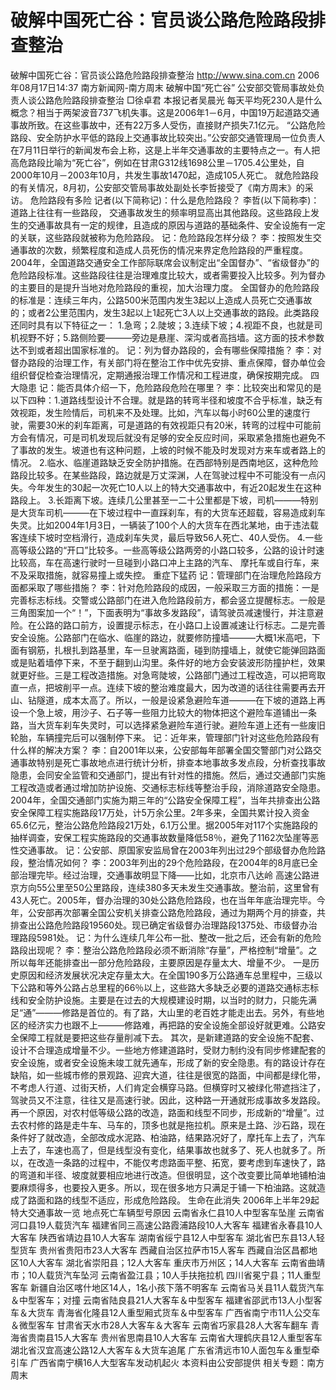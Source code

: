 # 破解中国死亡谷：官员谈公路危险路段排查整治

破解中国死亡谷：官员谈公路危险路段排查整治
http://www.sina.com.cn 2006年08月17日14:37 南方新闻网-南方周末
破解中国“死亡谷”
公安部交管局事故处负责人谈公路危险路段排查整治
□徐卓君  本报记者吴晨光
每天平均死230人是什么概念？相当于两架波音737飞机失事。这是2006年1－6月，中国19万起道路交通事故所致。在这些事故中，还有22万多人受伤，直接财产损失7.1亿元。
“公路危险路段、安全防护水平低的路段上交通事故比较突出。”公安部交通管理局一位负责人在7月11日举行的新闻发布会上称，这是上半年交通事故的主要特点之一。有人把高危路段比喻为“死亡谷”，例如在甘肃G312线1698公里－1705.4公里处，自2000年10月－2003年10月，共发生事故1470起，造成105人死亡。
就危险路段的有关情况，8月初，公安部交管局事故处副处长李哲接受了《南方周末》的采访。
危险路段有多险
记者(以下简称记)：什么是危险路段？
李哲(以下简称李)：道路上往往有一些路段，
交通事故发生的频率明显高出其他路段。这些路段上发生的交通事故具有一定的规律，且造成的原因与道路的基础条件、安全设施有一定的关联，这些路段就被称为危险路段。
记：危险路段怎样分级？
李：按照发生交通事故的次数，频繁程度和造成人员死伤的情况来界定危险路段的严重程度。2004年，全国道路交通安全工作部际联席会议制定出“全国督办”、“省级督办”的危险路段标准。这些路段往往是治理难度比较大，或者需要投入比较多。列为督办的主要目的是提升当地对危险路段的重视，加大治理力度。
全国督办的危险路段的标准是：连续三年内，公路500米范围内发生3起以上造成人员死亡交通事故的；或者2公里范围内，发生3起以上1起死亡3人以上交通事故的路段。此类路段还同时具有以下特征之一：
1.急弯；2.陡坡；3.连续下坡；4.视距不良，也就是司机视野不好；5.路侧险要———旁边是悬崖、深沟或者高挡墙。这方面的技术参数达不到或者超出国家标准的。
记：列为督办路段的，会有哪些保障措施？
李：对督办路段的治理工作，有关部门将在整治工作中优先安排、重点保障，督办单位会组织督促检查治理情况，定期通报治理工作情况和工程进度，确保按期完成。
四大隐患
记：能否具体介绍一下，危险路段危险在哪里？
李：比较突出和常见的是以下四种：1.道路线型设计不合理。就是路的转弯半径和坡度不合乎标准，缺乏有效视距，发生险情后，司机来不及处理。比如，汽车以每小时60公里的速度行驶，需要30米的刹车距离，可是道路的有效视距只有20米，转弯的过程中可能前方会有情况，可是司机发现后就没有足够的安全反应时间，采取紧急措施也避免不了事故的发生。坡道也有这种问题，上坡的时候不能及时发现对方来车或者路上的情况。
2.临水、临崖道路缺乏安全防护措施。在西部特别是西南地区，这种危险路段比较多。在某些路段，路边就是万丈深渊，人在驾驶过程中不可能没有一点闪失。今年发生的30起一次死亡10人以上的特大交通事故中，有近20起发生在这种路段上。
3.长距离下坡。连续几公里甚至一二十公里都是下坡，司机———特别是大货车司机———在下坡过程中一直踩刹车，有的大货车还超载，容易造成刹车失灵。比如2004年1月3日，一辆装了100个人的大货车在西北某地，由于违法载客连续下坡时空档滑行，造成刹车失灵，最后导致56人死亡、40人受伤。
4.一些高等级公路的“开口”比较多。一些高等级公路两旁的小路口较多，公路的设计时速比较高，车在高速行驶时一旦碰到小路口冲上主路的汽车、
摩托车或自行车，来不及采取措施，就容易撞上或失控。
重症下猛药
记：管理部门在治理危险路段方面都采取了哪些措施？
李：针对危险路段的成因，一般采取三方面的措施：一是完善标志标线。交警或公路部门在进入危险路段前方，都会竖立提醒标志。一般是三角图案加一个“！”，下面表明为“事故多发路段”，请驾驶员减速慢行，并注意避险。在公路的路口前方，设置提示标志，在小路口上设置减速让行标志。二是完善安全设施。公路部门在临水、临崖的路边，就要修防撞墙———大概1米高吧，下面有钢筋，扎根扎到路基里，车一旦驶离路面，碰到防撞墙上，就使它能弹回路面或是贴着墙停下来，不至于翻到山沟里。条件好的地方会安装波形防撞护栏，效果就更好些。三是工程改造措施。对急弯陡坡，公路部门通过工程改造，可以把弯取直一点，把坡削平一点。连续下坡的整治难度最大，因为改道的话往往需要再去开山、钻隧道，成本太高了。所以，一般是设紧急避险车道———在下坡的道路上再设一个急上坡，用沙子、石子等一些阻力比较大的物体把这个避险车道铺出一条路，当大货车刹车失灵时，可以选择紧急避险车道行驶。避险车道上还有一些废旧轮胎，车辆撞完后可以强制停下来。
记：近年来，管理部门针对这些危险路段有什么样的解决方案？
李：自2001年以来，公安部每年部署全国交警部门对公路交通事故特别是死亡事故地点进行统计分析，排查本地事故多发点段，分析查找事故隐患，会同安全监管和交通部门，提出有针对性的措施。然后，通过交通部门实施工程改造或者通过增加防护设施、交通标志标线等整治手段，消除道路安全隐患。
2004年，全国交通部门实施为期三年的“公路安全保障工程”，当年共排查出公路安全保障工程实施路段17万处，计5万余公里。2年多来，全国共累计投入资金65.6亿元，整治公路危险路段21万处，6.1万公里。据2005年对117个实施路段的抽样调查，安保工程实施路段的交通事故数量降低58％，避免了1162次坠崖等恶性交通事故。
记：公安部、原国家安监局曾在2003年列出过29个部级督办危险路段，整治情况如何？
李：2003年列出的29个危险路段，在2004年的8月底已全部治理完毕。经过治理，交通事故明显下降——比如，北京市八达岭
高速公路进京方向55公里至50公里路段，连续380多天未发生交通事故。整治前，这里曾有43人死亡。2005年，督办治理的30处公路危险路段，也在当年年底治理完毕。今年，公安部再次部署全国公安机关排查公路危险路段，通过为期两个月的排查，共排查出公路危险路段19560处。现已确定省级督办治理路段1375处、市级督办治理路段5981处。
记：为什么连续几年公布一批、整改一批之后，还会有新的危险路段出现呢？
李：整治公路危险路段必须不断消除“存量”，严格控制“增量”。之所以每年还能排查出一部分危险路段，主要原因是存量太大、增量不少。
一是历史原因和经济发展状况决定存量太大。在全国190多万公路通车总里程中，三级以下公路和等外公路占总里程的66％以上，这些路大多缺乏必要的道路交通标志标线和安全防护设施。主要是在过去的大规模建设时期，以当时的财力，只能先满足“通”———修路是首位的。有了路，大山里的老百姓才能走出去。另外，有些地区的经济实力也跟不上———修路难，再把路的安全设施全部设好就更难。公路安全保障工程就是要把这些存量削减下去。
其次，是新建道路的安全设施不配套、设计不合理造成增量不少。一些地方修建道路时，受财力制约没有同步修建配套的安全设施，或者安全设施未竣工就先通车，形成了新的安全隐患。有的路设计存在缺陷，如一些城市修的景观路、迎宾大道，往往是很宽的路面，中间都是绿化带，不考虑人行道、过街天桥，人们肯定会横穿马路。但横穿时又被绿化带遮挡注了，驾驶员又不注意，往往又是高速行驶。因此，这种路一开通就形成事故多发路段。
再一个原因，对农村低等级公路的改造，路面和线型不同步，形成新的“增量”。过去农村修的路是走牛车、马车的，顶多也就是拖拉机。原来是土路、沙石路，现在条件好了就改造，全部改成水泥路、柏油路，结果路况好了，摩托车上去了，汽车上去了，车速也高了，但是线型没有变化，结果事故也就多了、死人也就多了。所以，在改造一条路的过程中，不能仅考虑路面平整、拓宽，要考虑到车速快了，路的弯道和半径、坡度就要相应地进行改造。但很明显，这个改变要比简单地铺柏油要麻烦得多，也要投入更多。所以，现在很多地方只满足于铺一下柏油路。这就造成了路面和路的线型不适应，形成危险路段。
生命在此消失
2006年上半年29起特大交通事故一览
地点死亡车辆型号原因
云南省永仁县10人中型客车坠崖
云南省河口县19人载货汽车
福建省同三高速公路霞浦路段10人大客车
福建省永春县10人大客车
陕西省靖边县10人大客车
湖南省绥宁县12人中型客车
湖北省巴东县13人轻型货车
贵州省贵阳市23人大客车
西藏自治区拉萨市15人客车
西藏自治区昌都地区10人大客车
湖北省崇阳县；12人大客车
重庆市万州区；14人大客车
云南省曲靖市；10人载货汽车坠河
云南省盈江县；10人手扶拖拉机
四川省冕宁县；11人重型客车
新疆自治区喀什地区14人，1名小孩下落不明客车
云南省马关县11人载货汽车＆中型客车；对撞
云南省陆良县21人大客车＆中型客车
福建省邵武市13人小型客车＆大货车
青海省化隆县12人重型厢式货车＆中型客车
广西省南宁市11人公交车＆微型客车
甘肃省天水市28人大客车＆大客车
云南省巧家县28人大客车翻车
青海省贵南县15人大客车
贵州省思南县10人大客车
云南省大理鹤庆县12人重型客车
湖北省汉宜高速公路12人大客车＆大货车追尾
广东省清远市10人面包车＆重型牵引车
广西省南宁横16人大型客车发动机起火
本资料由公安部提供
相关专题：南方周末 

